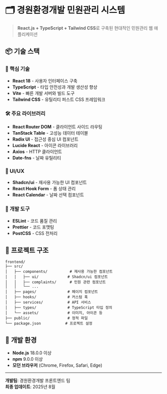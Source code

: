 # 🗂️ 경원환경개발 민원관리 시스템

> **React.js + TypeScript + Tailwind CSS**로 구축된 현대적인 민원관리 웹 애플리케이션

## 📦 기술 스택

### 🎯 핵심 기술

- **React 18** - 사용자 인터페이스 구축
- **TypeScript** - 타입 안전성과 개발 생산성 향상
- **Vite** - 빠른 개발 서버와 빌드 도구
- **Tailwind CSS** - 유틸리티 퍼스트 CSS 프레임워크

### 🛠️ 주요 라이브러리

- **React Router DOM** - 클라이언트 사이드 라우팅
- **TanStack Table** - 고성능 데이터 테이블
- **Radix UI** - 접근성 중심 UI 컴포넌트
- **Lucide React** - 아이콘 라이브러리
- **Axios** - HTTP 클라이언트
- **Date-fns** - 날짜 유틸리티

### 🎨 UI/UX

- **Shadcn/ui** - 재사용 가능한 UI 컴포넌트
- **React Hook Form** - 폼 상태 관리
- **React Calendar** - 날짜 선택 컴포넌트

### 🔧 개발 도구

- **ESLint** - 코드 품질 관리
- **Prettier** - 코드 포맷팅
- **PostCSS** - CSS 전처리

## 🎯 프로젝트 구조

```
frontend/
├── src/
│   ├── components/          # 재사용 가능한 컴포넌트
│   │   ├── ui/             # Shadcn/ui 컴포넌트
│   │   ├── complaints/      # 민원 관련 컴포넌트
│   │   └── ...
│   ├── pages/              # 페이지 컴포넌트
│   ├── hooks/              # 커스텀 훅
│   ├── services/           # API 서비스
│   ├── types/              # TypeScript 타입 정의
│   └── assets/             # 이미지, 아이콘 등
├── public/                 # 정적 파일
└── package.json           # 프로젝트 설정
```

## 🔧 개발 환경

- **Node.js** 18.0.0 이상
- **npm** 9.0.0 이상
- **모던 브라우저** (Chrome, Firefox, Safari, Edge)

---

**개발팀**: 경원환경개발 프론트엔드 팀  
**최종 업데이트**: 2025년 8월
